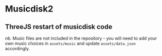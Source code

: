 # Musicdisk2
## ThreeJS restart of musicdisk code

_nb._ Music files are not included in the repository - you will need to add your own music choices in `assets/music` and update `assets/data.json` accordingly.

